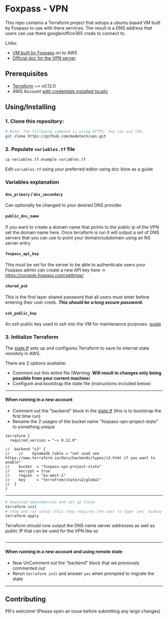 # Foxpass - VPN

This repo contains a Terraform project that setups a ubuntu based VM built by Foxpass to use with there services.
The result is a DNS address that users can use there google/office365 creds to connect to.

Links:
- [VM built by Foxpass](https://github.com/foxpass/foxpass-ipsec-vpn) on to AWS
- [Official doc for the VPN server](https://docs.foxpass.com/docs/set-up-a-vpn)
 

## Prerequisites

- [Terraform](https://terraform.io) ~> v0.12.0
- AWS Account [with credentials installed locally](https://docs.aws.amazon.com/cli/latest/userguide/cli-chap-install.html)

## Using/Installing

### 1. Clone this repository:
```bash
# Note: The following command is using HTTPS. You can use SSH.
git clone https://github.com/madetech/vpn.git
```

### 2. Populate `variables.tf` file
```bash
cp variables.tf.example variables.tf
```
Edit `variables.tf` using your preferred editor using doc blow as a guide

### Variables explanation
#### `dns_primary` / `dns_secondary` 
Can optionally be changed to your desired DNS provider
#### `public_dns_name`
If you want to create a domain name that points to the public ip of the VPN set the domain name here. 
Once terraform is run it will output a set of DNS servers that you can use to point your domain/subdomain using an NS server entry
#### `foxpass_api_key`
This must be set for the server to be able to authenticate users
your Foxpass admin can create a new API key here -> https://console.foxpass.com/settings/
#### `shared_psk`
This is the first layer shared password that all users must enter before entering their user creds.
***This should be a long secure password.***
#### `ssh_public_key`
An ssh public key used to ssh into the VM for maintenance purposes. [guide](https://www.digitalocean.com/community/tutorials/how-to-set-up-ssh-keys--2)

###  3. Initialize Terraform
The [state.tf](./state.tf) sets up and configures Terraform to save its internal state remotely in AWS.

There are 2 options available:
- Comment out this entire file (Warning: **Will result in changes only being possible from your current machine**)  
- Configure and bootstrap the state file (instructions included below) 


<hr/>

#### **When running in a new account**
- Comment out the "backend" block in the [state.tf](./state.tf) (this is to bootstrap the first time run)
- Rename the 2 usages of the bucket name "foxpass-vpn-project-state" to something unique
```hcl-terraform
terraform {
  required_version = "~> 0.12.0"

//  backend "s3" {
//    //    dynamodb_table = "not used see https://www.terraform.io/docs/backends/types/s3.html if you want to enable"
//    bucket  = "foxpass-vpn-project-state"
//    encrypt = true
//    region  = "eu-west-2"
//    key     = "terrafrom/state/v2/global"
//  }
}
```

<hr/>

```bash
# Download dependencies and set up state 
terraform init
# show and run setup (this step requires the user to type `yes` midway though)
terraform apply
```
Terraform should now output the DNS name server addresses as well as public IP that can be used for the VPN like so
```hcl-terraform

```

<hr/>

#### **When running in a new account and using remote state**
- Now UnComment out the "backend" block that we previously commented out
- Rerun `terraform init` and answer `yes` when prompted to migrate the state

<hr/>

## Contributing
PR's welcome! (Please open an issue before submitting any large changes) 